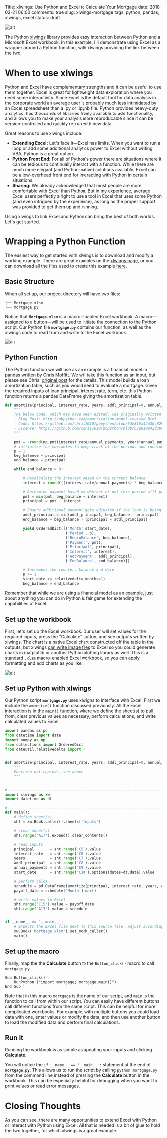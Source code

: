 Title: xlwings: Use Python and Excel to Calculate Your Mortgage
date: 2018-03-21 06:00
comments: true
slug: xlwings-mortgage
tags: python, pandas, xlwings, excel
status: draft

![alt]({filename}/images/xlwings-mortgage-1.png)

<!-- PELICAN_BEGIN_SUMMARY -->

The Python [xlwings](https://www.xlwings.org/) library provides easy interaction between Python and a Microsoft Excel workbook. In this example, I'll demonstrate using Excel as a wrapper around a Python function, with xlwings providing the link between the two.

<!-- PELICAN_END_SUMMARY -->

# When to use xlwings
Python and Excel have complementary strengths and it can be useful to use them together. Excel is great for lightweight data exploration where you need some interactivity. Since Excel is the default tool for data analysis in the corporate world an average user is probably much less intimidated by an Excel spreadsheet than a .py or .ipynb file. Python provides heavy-duty analytics, has thousands of libraries freely available to add functionality, and allows you to make your analysis more reproducable since it can be version-controlled and quickly re-run with new data. 

Great reasons to use xlwings include:

- **Extending Excel:** Let's face it—Excel has limits. When you want to run a loop or add some additional analytics power to Excel without writing VBA, Python is a great option.
- **Python Front End:** For all of Python's power there are situations where it can be tedious to continually interact with a function. While there are much more elegant (and Python-native) solutions available, Excel can be a low-overhead front end for interacting with Python in certain situations.
- **Sharing:** We already acknowledged that most people are more comfortable with Excel than Python. But in my experience, average Excel users perfectly alright to use a tool in Excel that uses some Python (and even intrigued by the experience), as long as the proper support was provided to get them up and running.

Using xlwings to link Excel and Python can bring the best of both worlds. Let's get started.

# Wrapping a Python Function
The easiest way to get started with xlwings is to download and modify a working example. There are great examples on the [xlwings page](https://www.xlwings.org/examples), or you can download all the files used to create this example [here](https://github.com/mkudija/blog/tree/master/content/downloads/code/xlwings-mortgage). 

## Basic Structure

When all set up, our project directory will have two files:

```console
├── Mortgage.xlsm
└── mortgage.py
```

Notice that **`Mortgage.xlsm`** is a macro-enabled Excel workbook. A macro—assigned to a button—will be used to initiate the connection to the Python script. Our Python file **`mortgage.py`** contains our function, as well as the xlwings code to read from and write to the Excel workbook.

![alt]({filename}/images/xlwings-mortgage-2.png)


## Python Function
The Python function we will use as an example is a financial model in pandas written by [Chris Moffitt](https://twitter.com/chris1610). We will take this function as an input, but please see Chris' [original post](http://pbpython.com/amortization-model-revised.html) for the details. This model builds a loan amortization table, such as you would need to evaluate a mortgage. Given the required inputs of loan principal, interest rate, term, etc. this Python function returns a pandas DataFrame giving the amortization table. 

```python
def amortize(principal, interest_rate, years, addl_principal=0, annual_payments=12, start_date=date.today()):
    """
    The below code, which may have been edited, was originally written by Chris Moffitt of pbpython.com:
    - Blog Post: http://pbpython.com/amortization-model-revised.html
    - Code: https://github.com/chris1610/pbpython/blob/63e810a42d30c8297b82f6da43e5e962b8a6f15a/notebooks/Amortization-Corrected-Final.ipynb
    - License: https://github.com/chris1610/pbpython/blob/63e810a42d30c8297b82f6da43e5e962b8a6f15a/LICENSE
    """

    pmt = -round(np.pmt(interest_rate/annual_payments, years*annual_payments, principal), 2)
    # initialize the variables to keep track of the periods and running balances
    p = 1
    beg_balance = principal
    end_balance = principal

    while end_balance > 0:

        # Recalculate the interest based on the current balance
        interest = round(((interest_rate/annual_payments) * beg_balance), 2)

        # Determine payment based on whether or not this period will pay off the loan
        pmt = min(pmt, beg_balance + interest)
        principal = pmt - interest

        # Ensure additional payment gets adjusted if the loan is being paid off
        addl_principal = min(addl_principal, beg_balance - principal)
        end_balance = beg_balance - (principal + addl_principal)

        yield OrderedDict([('Month',start_date),
                           ('Period', p),
                           ('BeginBalance', beg_balance),
                           ('Payment', pmt),
                           ('Principal', principal),
                           ('Interest', interest),
                           ('AddPayment', addl_principal),
                           ('EndBalance', end_balance)])

        # Increment the counter, balance and date
        p += 1
        start_date += relativedelta(months=1)
        beg_balance = end_balance
```

Remember that while we are using a financial model as an example, just about anything you can do in Python is fair game for extending the capabilities of Excel.


## Set up the workbook
First, let's set up the Excel workbook. Our user will set values for the required inputs, press the "Calculate" button, and see outputs written by xlwings. The chart is a native Excel chart constructed off the table in the outputs, but xlwings [can write image files](http://docs.xlwings.org/en/stable/matplotlib.html) to Excel so you could generate charts in matplotlib or another Python plotting library as well. This is a standard `.xlsm` macro-enabled Excel workbook, so you can apply formatting and add charts as you like.

![alt]({filename}/images/xlwings-mortgage-3.png)


## Set up Python with xlwings
Our Python script **`mortgage.py`** uses xlwigns to interface with Excel. First we include the `amortize()` function discussed previously. All the Excel interaction is in the `main()` function, where we define the sheet(s) to pull from, clear previous values as necessary, perform calculations, and write calculated values to Excel.



```python
import pandas as pd
from datetime import date
import numpy as np
from collections import OrderedDict
from dateutil.relativedelta import *


def amortize(principal, interest_rate, years, addl_principal=0, annual_payments=12, start_date=date.today()):
    """
    Function not copied...see above
    """


# --------------------------------------------------------------------------------------------------------    
import xlwings as xw
import datetime as dt

# --------------------------------------------------------------------------------------------------------
def main():
    # define sheet(s)
    sht = xw.Book.caller().sheets['Inputs']

    # clear sheet(s)
    sht.range('A17').expand().clear_contents()

    # read inputs
    principal       = sht.range('C5').value
    interest_rate   = sht.range('C6').value
    years           = sht.range('C7').value
    addl_principal  = sht.range('C8').value
    annual_payments = sht.range('C9').value
    start_date      = sht.range('C10').options(dates=dt.date).value

    # perform calcs
    schedule = pd.DataFrame(amortize(principal, interest_rate, years, addl_principal, annual_payments, start_date))
    payoff_date = schedule['Month'].max()

    # write values to Excel
    sht.range('C15').value = payoff_date
    sht.range('A17').value = schedule


if __name__ == '__main__':
    # Expects the Excel file next to this source file, adjust accordingly.
    xw.Book('Mortgage.xlsm').set_mock_caller()
    main()
```

## Set up the macro

Finally, map the the **Calculate** button to the `Button_click()` macro to call `mortgage.py`.

```vba
Sub Button_click()
    RunPython ("import mortgage; mortgage.main()")
End Sub
```

Note that in this macro `mortgage` is the name of our script, and `main` is the function to call from within our script. You can easily have different buttons call different functions from the same script. This can be helpful for more complicated workbooks. For example, with multiple buttons you could load data with one, enter values or modify the data, and then use another button to load the modified data and perform final calculations.


## Run it
Running the workbook is as simple as updating your inputs and clicking **Calculate**. 

You will notice the `if __name__ == '__main__':` statement at the end of **`mortgage.py`**. This allows us to run the script by calling `python mortgage.py` from the command line instead of pressing the **Calculate** button in the workbook. This can be especially helpful for debugging when you want to print values or read error messages. 

# Closing Thoughts
As you can see, there are many opportunities to extend Excel with Python or interact with Python using Excel. All that is needed is a bit of glue to hold the two together, for which xlwings is a great example.

